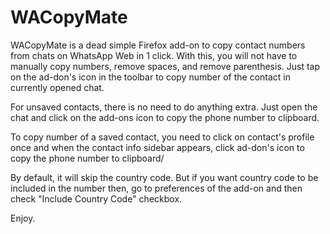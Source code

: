 # WACopyMate
WACopyMate is a dead simple Firefox add-on to copy contact numbers from chats on WhatsApp Web in 1 click. With this, you will not have to manually copy numbers, remove spaces, and remove parenthesis. Just tap on the ad-don's icon in the toolbar to copy number of the contact in currently opened chat.

For unsaved contacts, there is no need to do anything extra. Just open the chat and click on the add-ons icon to copy the phone number to clipboard.

To copy number of a saved contact, you need to click on contact's profile once and when the contact info sidebar appears, click ad-don's icon to copy the phone number to clipboard/

By default, it will skip the country code. But if you want country code to be included in the number then, go to preferences of the add-on and then check "Include Country Code" checkbox.

Enjoy.
